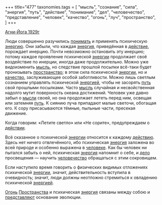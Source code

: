 +++
title="477"
taxonomies.tags = [
 "мысль",
 "сознание",
 "сила",
 "энергия",
 "путь",
 "действие",
 "понимание",
 "дел",
 "человечество",
 "представление",
 "человек",
 "качество",
 "огонь",
 "луч",
 "пространство",
]
+++

[Агни-Йога 1929г](/agni/1929)

Люди совершенно разучились [понимать](/tags/понимание) и применять психическую [энергию](/tags/[энергия](/tags/энергия)). Они забыли, что каждая [энергия](/tags/энергия), приведённая в [действие](/tags/действие), порождает инерцию. Почти невозможно остановить эту инерцию; потому каждое проявление психической [энергии](/tags/энергия) продолжает своё воздействие по инерции, иногда даже продолжительно. Можно уже видоизменить [мысль](/tags/мысль), но следствие прошлой посылки всё-таки будет пронизывать [пространство](/tags/пространство); в этом сила психической [энергии](/tags/энергия), но и [качество](/tags/качество), заслуживающее особой заботливости. Можно лишь светлым сознанием управлять психической [энергией](/tags/энергия), чтобы не засорять [путь](/tags/путь) свой прошлыми посылками. Часто [мысль](/tags/мысль) случайная и несвойственная надолго мутит поверхность океана достижений. Человек уже давно забыл о [мысли](/tags/мысль) своей, но она продолжает лететь перед ним, освещая или затемняя [путь](/tags/путь). К сиянию луча припадают малые светочи, обогащая его. К сору присасываются тёмные, пыльные части, пресекая движение.   

Когда говорим: «Летите светло» или «Не сорите», предупреждаем о [действии](/tags/действие).   

Всё сказанное о психической [энергии](/tags/энергия) относится к каждому [действию](/tags/действие). Здесь нет ничего отвлечённого, ибо психическая [энергия](/tags/энергия) заложена во всей природе и особенно выражена в [человеке](/tags/человек). Как бы человек ни пытался забыть о ней, психическая [энергия](/tags/энергия) напомнит о себе, и [дело](/tags/дел) просвещения — научить [человечество](/tags/человечество) обращаться с этим сокровищем.   

Если наступило время говорить о физических видимых отложениях психической [энергии](/tags/энергия), значит, действительность вступила в очевидность; значит, люди должны неотложно стремиться к овладению психической [энергией](/tags/энергия).   

[Огонь](/tags/огонь) [Пространства](/tags/пространство) и психическая [энергия](/tags/энергия) связаны между собою и [представляют](/tags/представление) основание эволюции.